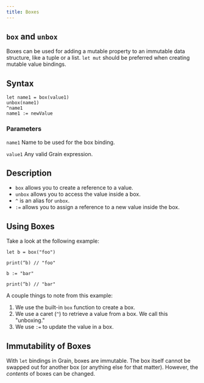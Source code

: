 ```yaml
---
title: Boxes
---
```


## `box` and `unbox`

Boxes can be used for adding a mutable property to an immutable data structure, like a tuple or a list. `let mut` should be preferred when creating mutable value bindings.

## Syntax

```grain
let name1 = box(value1)
unbox(name1)
^name1
name1 := newValue
```

### Parameters

`name1`
Name to be used for the box binding.

`value1`
Any valid Grain expression.

## Description

* `box` allows you to create a reference to a value.
* `unbox` allows you to access the value inside a box.
* `^` is an alias for `unbox`.
* `:=` allows you to assign a reference to a new value inside the box.

## Using Boxes

Take a look at the following example:

```grain
let b = box("foo")

print(^b) // "foo"

b := "bar"

print(^b) // "bar"
```

A couple things to note from this example:

1. We use the built-in `box` function to create a box.
1. We use a caret (`^`) to retrieve a value from a box. We call this "unboxing."
1. We use `:=` to update the value in a box.

## Immutability of Boxes

With `let` bindings in Grain, boxes are immutable. The box itself cannot be swapped out for another box (or anything else for that matter). However, the _contents_ of boxes can be changed.
